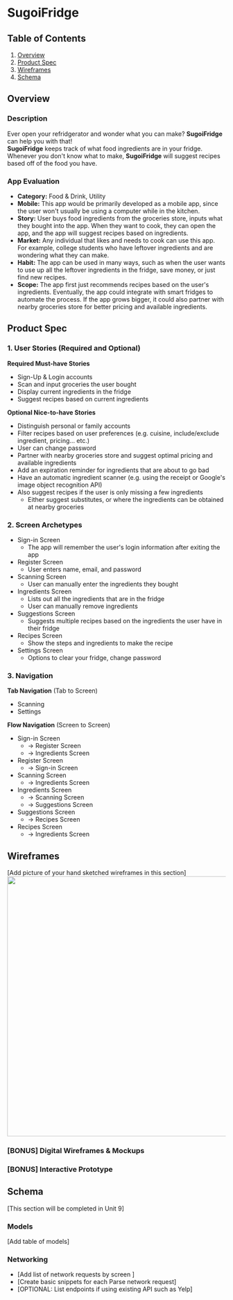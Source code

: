 # SugoiFridge

## Table of Contents
1. [Overview](#Overview)
1. [Product Spec](#Product-Spec)
1. [Wireframes](#Wireframes)
2. [Schema](#Schema)

## Overview
### Description
Ever open your refridgerator and wonder what you can make? **SugoiFridge** can help you with that! </br>
**SugoiFridge** keeps track of what food ingredients are in your fridge. Whenever you don't know what to make, **SugoiFridge** will suggest recipes based off of the food you have.

### App Evaluation
- **Category:** Food & Drink, Utility
- **Mobile:** This app would be primarily developed as a mobile app, since the user won't usually be using a computer while in the kitchen.
- **Story:** User buys food ingredients from the groceries store, inputs what they bought into the app. When they want to cook, they can open the app, and the app will suggest recipes based on ingredients. 
- **Market:** Any individual that likes and needs to cook can use this app. For example, college students who have leftover ingredients and are wondering what they can make. 
- **Habit:** The app can be used in many ways, such as when the user wants to use up all the leftover ingredients in the fridge, save money, or just find new recipes. 
- **Scope:** The app first just recommends recipes based on the user's ingredients. Eventually, the app could integrate with smart fridges to automate the process. If the app grows bigger, it could also partner with nearby groceries store for better pricing and available ingredients.

## Product Spec

### 1. User Stories (Required and Optional)

**Required Must-have Stories**
* Sign-Up & Login accounts
* Scan and input groceries the user bought 
* Display current ingredients in the fridge 
* Suggest recipes based on current ingredients

**Optional Nice-to-have Stories**
* Distinguish personal or family accounts
* Filter recipes based on user preferences (e.g. cuisine, include/exclude ingredient, pricing... etc.)
* User can change password
* Partner with nearby groceries store and suggest optimal pricing and available ingredients
* Add an expiration reminder for ingredients that are about to go bad
* Have an automatic ingredient scanner (e.g. using the receipt or Google's image object recognition API)
* Also suggest recipes if the user is only missing a few ingredients
  * Either suggest substitutes, or where the ingredients can be obtained at nearby groceries

### 2. Screen Archetypes

* Sign-in Screen
  * The app will remember the user's login information after exiting the app
* Register Screen
  * User enters name, email, and password
* Scanning Screen
  * User can manually enter the ingredients they bought
* Ingredients Screen 
  * Lists out all the ingredients that are in the fridge
  * User can manually remove ingredients 
* Suggestions Screen
  * Suggests multiple recipes based on the ingredients the user have in their fridge
* Recipes Screen
  * Show the steps and ingredients to make the recipe
* Settings Screen
  * Options to clear your fridge, change password

### 3. Navigation

**Tab Navigation** (Tab to Screen)

* Scanning
* Settings

**Flow Navigation** (Screen to Screen)

* Sign-in Screen
   * -> Register Screen
   * -> Ingredients Screen
* Register Screen
   * -> Sign-in Screen
* Scanning Screen
  * -> Ingredients Screen
* Ingredients Screen 
  * -> Scanning Screen
  * -> Suggestions Screen
* Suggestions Screen
  * -> Recipes Screen
* Recipes Screen
  * -> Ingredients Screen

## Wireframes
[Add picture of your hand sketched wireframes in this section]
<img src="YOUR_WIREFRAME_IMAGE_URL" width=600>

### [BONUS] Digital Wireframes & Mockups

### [BONUS] Interactive Prototype

## Schema 
[This section will be completed in Unit 9]
### Models
[Add table of models]
### Networking
- [Add list of network requests by screen ]
- [Create basic snippets for each Parse network request]
- [OPTIONAL: List endpoints if using existing API such as Yelp]
